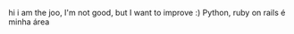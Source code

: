                                                  
hi i am the joo, I'm not good, but I want to improve :) 
Python, ruby on rails é minha área 
